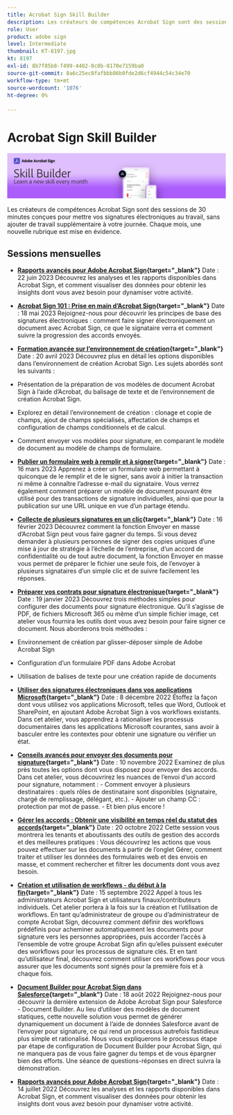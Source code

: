 ```yaml
---
title: Acrobat Sign Skill Builder
description: Les créateurs de compétences Acrobat Sign sont des sessions de 30 minutes conçues pour mettre vos signatures électroniques au service de votre journée, sans ajouter de travail supplémentaire
role: User
product: adobe sign
level: Intermediate
thumbnail: KT-8197.jpg
kt: 8197
exl-id: 8b7f85b8-f499-4402-8c0b-8170e7159ba0
source-git-commit: 8a6c25ec8fafbbb86b0fde2d6cf4944c54c34e70
workflow-type: tm+mt
source-wordcount: '1076'
ht-degree: 0%

---
```


# Acrobat Sign Skill Builder

![Bannière Gestionnaire de compétences](../assets/SB_Hero.png)

Les créateurs de compétences Acrobat Sign sont des sessions de 30 minutes conçues pour mettre vos signatures électroniques au travail, sans ajouter de travail supplémentaire à votre journée. Chaque mois, une nouvelle rubrique est mise en évidence.

## Sessions mensuelles

* **[Rapports avancés pour Adobe Acrobat Sign](https://adobe-sign-skill-builder.joinus.adobeevents.com/attendease/networking/experience/fa28b18d-ab38-47d4-8ae8-3e0161550bd3/60081eb2-f8a3-45b6-9d75-4f3a53b4c53a){target="_blank"}**
Date : 22 juin 2023 Découvrez les analyses et les rapports disponibles dans Acrobat Sign, et comment visualiser des données pour obtenir les insights dont vous avez besoin pour dynamiser votre activité.

* **[Acrobat Sign 101 : Prise en main d’Acrobat Sign](https://adobe-sign-skill-builder.joinus.adobeevents.com/attendease/networking/experience/0fc7ccc5-eb36-47f0-a0d3-1fa3648c8fcf/42a9bbad-0a54-4c8c-8002-597d549600fe){target="_blank"}**
Date : 18 mai 2023 Rejoignez-nous pour découvrir les principes de base des signatures électroniques : comment faire signer électroniquement un document avec Acrobat Sign, ce que le signataire verra et comment suivre la progression des accords envoyés.

* **[Formation avancée sur l’environnement de création](https://adobe-sign-skill-builder.joinus.adobeevents.com/attendease/networking/experience/30c06b3c-60f7-4293-9cd2-2544104d9140/85ffced9-7613-4382-b3a3-43ba227af5ba){target="_blank"}**
Date : 20 avril 2023 Découvrez plus en détail les options disponibles dans l’environnement de création Acrobat Sign. Les sujets abordés sont les suivants :

* Présentation de la préparation de vos modèles de document Acrobat Sign à l’aide d’Acrobat, du balisage de texte et de l’environnement de création Acrobat Sign.
* Explorez en détail l’environnement de création : clonage et copie de champs, ajout de champs spécialisés, affectation de champs et configuration de champs conditionnels et de calcul.
* Comment envoyer vos modèles pour signature, en comparant le modèle de document au modèle de champs de formulaire.

* **[Publier un formulaire web à remplir et à signer](https://adobe-sign-skill-builder.joinus.adobeevents.com/attendease/networking/experience/265580bf-245a-4751-9b51-c6877192d13a/9ae41cae-a53e-4b71-a748-2df0ee2e14c8){target="_blank"}**
Date : 16 mars 2023 Apprenez à créer un formulaire web permettant à quiconque de le remplir et de le signer, sans avoir à initier la transaction ni même à connaître l’adresse e-mail du signataire. Vous verrez également comment préparer un modèle de document pouvant être utilisé pour des transactions de signature individuelles, ainsi que pour la publication sur une URL unique en vue d’un partage étendu.

* **[Collecte de plusieurs signatures en un clic](https://adobe-sign-skill-builder.joinus.adobeevents.com/attendease/networking/experience/552e5165-8762-4c73-9d41-8215d48a62cc/9d88acde-96fa-4d83-89e3-1296b94f4d90){target="_blank"}**
Date : 16 février 2023 Découvrez comment la fonction Envoyer en masse d’Acrobat Sign peut vous faire gagner du temps. Si vous devez demander à plusieurs personnes de signer des copies uniques d’une mise à jour de stratégie à l’échelle de l’entreprise, d’un accord de confidentialité ou de tout autre document, la fonction Envoyer en masse vous permet de préparer le fichier une seule fois, de l’envoyer à plusieurs signataires d’un simple clic et de suivre facilement les réponses.

* **[Préparer vos contrats pour signature électronique](https://adobe-sign-skill-builder.joinus.adobeevents.com/attendease/networking/experience/c08f6e7e-2ced-48b8-8245-548302fe2df3/15f504a9-3420-4372-83c8-168115f15cbb){target="_blank"}**
Date : 19 janvier 2023 Découvrez trois méthodes simples pour configurer des documents pour signature électronique. Qu’il s’agisse de PDF, de fichiers Microsoft 365 ou même d’un simple fichier image, cet atelier vous fournira les outils dont vous avez besoin pour faire signer ce document. Nous aborderons trois méthodes :

* Environnement de création par glisser-déposer simple de Adobe Acrobat Sign
* Configuration d’un formulaire PDF dans Adobe Acrobat
* Utilisation de balises de texte pour une création rapide de documents

* **[Utiliser des signatures électroniques dans vos applications Microsoft](https://adobe-sign-skill-builder.joinus.adobeevents.com/attendease/networking/experience/efedc73e-796d-4caf-a35b-110cb0d2f415/0ede0086-d92f-4163-94a2-125abeae2c9b){target="_blank"}**
Date : 8 décembre 2022 Étoffez la façon dont vous utilisez vos applications Microsoft, telles que Word, Outlook et SharePoint, en ajoutant Adobe Acrobat Sign à vos workflows existants. Dans cet atelier, vous apprendrez à rationaliser les processus documentaires dans les applications Microsoft courantes, sans avoir à basculer entre les contextes pour obtenir une signature ou vérifier un état.

* **[Conseils avancés pour envoyer des documents pour signature](https://adobe-sign-skill-builder.joinus.adobeevents.com/attendease/networking/experience/6dc32a47-1784-46ec-939a-f39f1a2957fc/1e8b283c-e36c-46d8-a537-2ab62a90e9a4){target="_blank"}**
Date : 10 novembre 2022 Examinez de plus près toutes les options dont vous disposez pour envoyer des accords. Dans cet atelier, vous découvrirez les nuances de l’envoi d’un accord pour signature, notamment : - Comment envoyer à plusieurs destinataires : quels rôles de destinataire sont disponibles (signataire, chargé de remplissage, délégant, etc.). - Ajouter un champ CC : protection par mot de passe. - Et bien plus encore !

* **[Gérer les accords : Obtenir une visibilité en temps réel du statut des accords](https://adobe-sign-skill-builder.joinus.adobeevents.com/attendease/networking/experience/1c66eec5-0ee4-4ca9-8479-0c645262cc8f/d1a4d8f4-d364-4067-bc17-b46c54795bda){target="_blank"}**
Date : 20 octobre 2022 Cette session vous montrera les tenants et aboutissants des outils de gestion des accords et des meilleures pratiques : Vous découvrirez les actions que vous pouvez effectuer sur les documents à partir de l’onglet Gérer, comment traiter et utiliser les données des formulaires web et des envois en masse, et comment rechercher et filtrer les documents dont vous avez besoin.

* **[Création et utilisation de workflows - du début à la fin](https://adobe-sign-skill-builder.joinus.adobeevents.com/attendease/networking/experience/9c1f8eb7-ebc8-44c6-9d50-f791eb91ff82/3eaf4640-bcf4-4f1d-8fd0-5ce6db5b49b5){target="_blank"}**
Date : 15 septembre 2022 Appel à tous les administrateurs Acrobat Sign et utilisateurs finaux/contributeurs individuels. Cet atelier portera à la fois sur la création et l’utilisation de workflows. En tant qu’administrateur de groupe ou d’administrateur de compte Acrobat Sign, découvrez comment définir des workflows prédéfinis pour acheminer automatiquement les documents pour signature vers les personnes appropriées, puis accorder l’accès à l’ensemble de votre groupe Acrobat Sign afin qu’elles puissent exécuter des workflows pour les processus de signature clés. Et en tant qu’utilisateur final, découvrez comment utiliser ces workflows pour vous assurer que les documents sont signés pour la première fois et à chaque fois.

* **[Document Builder pour Acrobat Sign dans Salesforce](https://adobe-sign-skill-builder.joinus.adobeevents.com/attendease/networking/experience/06d8a836-4b51-426b-913e-189b23a82bd6/8b777e11-0e6d-45a8-b954-bbff5c887efc){target="_blank"}**
Date : 18 août 2022 Rejoignez-nous pour découvrir la dernière extension de Adobe Acrobat Sign pour Salesforce - Document Builder. Au lieu d’utiliser des modèles de document statiques, cette nouvelle solution vous permet de générer dynamiquement un document à l’aide de données Salesforce avant de l’envoyer pour signature, ce qui rend un processus autrefois fastidieux plus simple et rationalisé. Nous vous expliquerons le processus étape par étape de configuration de Document Builder pour Acrobat Sign, qui ne manquera pas de vous faire gagner du temps et de vous épargner bien des efforts. Une séance de questions-réponses en direct suivra la démonstration.

* **[Rapports avancés pour Adobe Acrobat Sign](https://adobe-sign-skill-builder.joinus.adobeevents.com/attendease/networking/experience/83926d76-9959-4657-8b0c-f312835b46f6/aa1c9b21-1b16-4890-9c24-26dc630c4a95){target="_blank"}**
Date : 14 juillet 2022 Découvrez les analyses et les rapports disponibles dans Acrobat Sign, et comment visualiser des données pour obtenir les insights dont vous avez besoin pour dynamiser votre activité.